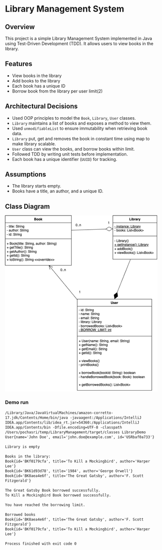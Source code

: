# Library Management System

## Overview
This project is a simple Library Management System implemented in Java using Test-Driven Development (TDD). It allows users to view books in the library.

## Features
- View books in the library
- Add books to the library
- Each book has a unique ID
- Borrow book from the library per user limit(2)

## Architectural Decisions
- Used OOP principles to model the `Book`, `Library`, `User` classes.
- `Library` maintains a list of books and exposes a method to view them.
- Used `unmodifiableList` to ensure immutability when retrieving book data.
- `Library` put, get and removes the book in constant time using map to make library scalable.
- `User` class can view the books, and borrow books within limit.
- Followed TDD by writing unit tests before implementation.
- Each book has a unique identifier (`UUID`) for tracking.

## Assumptions
- The library starts empty.
- Books have a title, an author, and a unique ID.

## Class Diagram
![img.png](img.png)

### Demo run

```
/Library/Java/JavaVirtualMachines/amazon-corretto-17.jdk/Contents/Home/bin/java -javaagent:/Applications/IntelliJ IDEA.app/Contents/lib/idea_rt.jar=54360:/Applications/IntelliJ IDEA.app/Contents/bin -Dfile.encoding=UTF-8 -classpath /Users/pochasri/temp/LibraryManagement/target/classes LibraryDemo
User{name='John Doe', email='john.doe@example.com', id='USRbaf0a733'}

Library is empty

Books in the library:
Book{id='BKf0179cfa', title='To Kill a Mockingbird', author='Harper Lee'}
Book{id='BK61d93d78', title='1984', author='George Orwell'}
Book{id='BK8aea4e6f', title='The Great Gatsby', author='F. Scott Fitzgerald'}

The Great Gatsby Book borrowed successfully.
To Kill a Mockingbird Book borrowed successfully.

You have reached the borrowing limit.

Borrowed books
Book{id='BK8aea4e6f', title='The Great Gatsby', author='F. Scott Fitzgerald'}
Book{id='BKf0179cfa', title='To Kill a Mockingbird', author='Harper Lee'}

Process finished with exit code 0
```